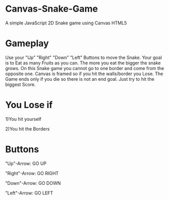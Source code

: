 # Canvas-Snake-Game
A simple JavaScript 2D Snake game using Canvas HTML5 

# Gameplay
Use your "Up" "Right" "Down" "Left" Buttons to move the Snake. Your goal is to Eat as many Fruits as you can. The more you eat the bigger the snake grows. On this Snake game you cannot go to one border and come from the opposite one. Canvas is framed so if you hit the walls/border you Lose. The Game ends only if you die so there is not an end goal. Just try to hit the biggest Score. 

# You Lose if
1)You hit yourself

2)You hit the Borders

# Buttons
"Up"-Arrow: GO UP

"Right"-Arrow: GO RIGHT 

"Down"-Arrow: GO DOWN

"Left"-Arrow: GO LEFT
